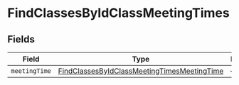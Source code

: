 # FindClassesByIdClassMeetingTimes


## Fields

| Field                                                                                                                 | Type                                                                                                                  | Required                                                                                                              | Description                                                                                                           |
| --------------------------------------------------------------------------------------------------------------------- | --------------------------------------------------------------------------------------------------------------------- | --------------------------------------------------------------------------------------------------------------------- | --------------------------------------------------------------------------------------------------------------------- |
| `meetingTime`                                                                                                         | [FindClassesByIdClassMeetingTimesMeetingTime](../../models/operations/findclassesbyidclassmeetingtimesmeetingtime.md) | :heavy_minus_sign:                                                                                                    | N/A                                                                                                                   |